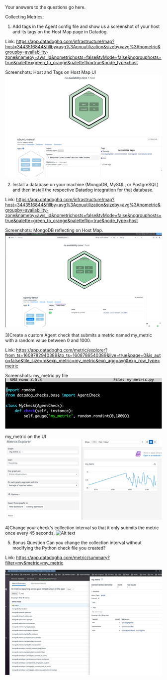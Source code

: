 Your answers to the questions go here.

Collecting Metrics:

1) Add tags in the Agent config file and show us a screenshot of your host and its tags on the Host Map page in Datadog.

Link:
https://app.datadoghq.com/infrastructure/map?host=3443516844&fillby=avg%3Acpuutilization&sizeby=avg%3Anometric&groupby=availability-zone&nameby=aws_id&nometrichosts=false&tvMode=false&nogrouphosts=true&palette=green_to_orange&paletteflip=true&node_type=host

Screenshots:
Host and Tags on Host Map UI
![Alt text](/photos/host_map.png?raw=true "Host Map and Tags")


2) Install a database on your machine (MongoDB, MySQL, or PostgreSQL) and then install the respective Datadog integration for that database.

Link:
https://app.datadoghq.com/infrastructure/map?host=3443516844&fillby=avg%3Acpuutilization&sizeby=avg%3Anometric&groupby=availability-zone&nameby=aws_id&nometrichosts=false&tvMode=false&nogrouphosts=true&palette=green_to_orange&paletteflip=true&node_type=host

Screenshots:
MongoDB reflecting on Host Map.
![Alt text](/photos/mongodb_host_map.png?raw=true "MongoDB on Host Map")


3)Create a custom Agent check that submits a metric named my_metric with a random value between 0 and 1000.

Link:
https://app.datadoghq.com/metric/explorer?from_ts=1608782940389&to_ts=1608786540389&live=true&page=0&is_auto=false&tile_size=m&exp_metric=my_metric&exp_agg=avg&exp_row_type=metric

Screenshots:
my_metric.py file
![Alt text](/photos/my_metric.png?raw=true "my_metric.py")

my_metric on the UI
![Alt text](/photos/ui_my_metric.png?raw=true "my_metric")

4)Change your check's collection interval so that it only submits the metric once every 45 seconds.
![Alt text](/photos/min_collection_interval?raw=true "my_metric")


5) Bonus Question Can you change the collection interval without modifying the Python check file you created?

Link:
https://app.datadoghq.com/metric/summary?filter=my&metric=my_metric

![Alt text](/photos/interval.png?raw=true)
